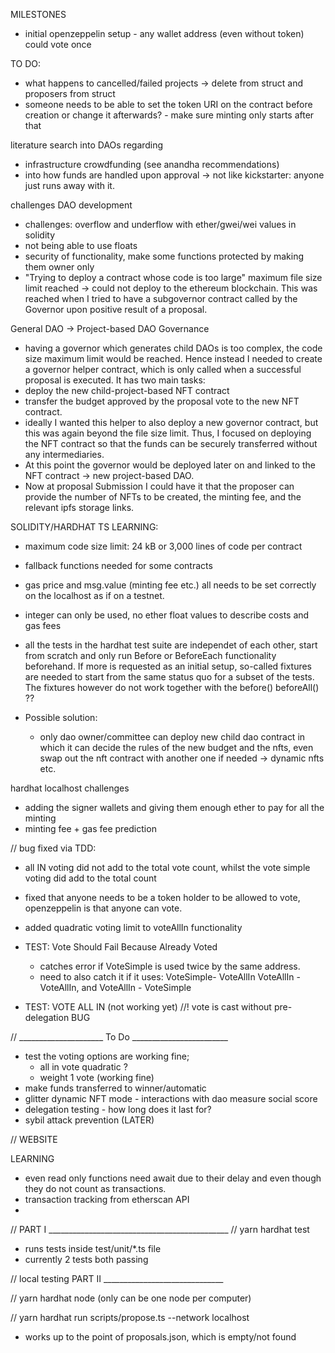 MILESTONES
- initial openzeppelin setup - any wallet address (even without token) could
  vote once


TO DO:
- what happens to cancelled/failed projects -> delete from struct and proposers
  from struct
- someone needs to be able to set the token URI on the contract before creation
  or change it afterwards? - make sure minting only starts after that


literature search into DAOs regarding
- infrastructure crowdfunding (see anandha recommendations)
- into how funds are handled upon approval -> not like kickstarter: anyone just
  runs away with it.  


challenges DAO development
- challenges: overflow and underflow with ether/gwei/wei values in solidity
- not being able to use floats
- security of functionality, make some functions protected by making them owner
  only
- "Trying to deploy a contract whose code is too large" maximum file size limit reached -> could not deploy to the ethereum blockchain. This was
  reached when I tried to have a subgovernor contract called by the Governor
upon positive result of a proposal.


General DAO -> Project-based DAO Governance

- having a governor which generates child DAOs is too complex, the code size
  maximum limit would be reached. Hence instead I needed to create a governor
helper contract, which is only called when a successful proposal is executed. It
has two main tasks: 
- deploy the new child-project-based NFT contract
- transfer the budget approved by the proposal vote to the new NFT contract. 
- ideally I wanted this helper to also deploy a new governor contract, but this
  was again beyond the file size limit. Thus, I focused on deploying the NFT
contract so that the funds can be securely transferred without any
intermediaries. 
- At this point the governor would be deployed later on and linked to the NFT
  contract -> new project-based DAO. 
- Now at proposal Submission I could have it that the proposer can provide the
  number of NFTs to be created, the minting fee, and the relevant ipfs storage
links.  


SOLIDITY/HARDHAT TS LEARNING: 
- maximum code size limit: 24 kB or 3,000 lines of code per contract
- fallback functions needed for some contracts
- gas price and msg.value (minting fee etc.) all needs to be set correctly on
  the localhost as if on a testnet.
- integer can only be used, no ether float values to describe costs and gas fees
- all the tests in the hardhat test suite are independet of each other, start
  from scratch and only run Before or BeforeEach functionality beforehand. If
more is requested as an initial setup, so-called fixtures are needed to start
from the same status quo for a subset of the tests. The fixtures however do not
work together with the before() beforeAll() ??



- Possible solution: 
	- only dao owner/committee can deploy new child dao contract in which it can
	  decide the rules of the new budget and the nfts, even swap out the nft
contract with another one if needed -> dynamic nfts etc. 


hardhat localhost challenges
- adding the signer wallets and giving them enough ether to pay for all the
  minting
- minting fee + gas fee prediction



// bug fixed via TDD: 

- all IN voting did not add to the total vote count, whilst the vote simple
  voting did add to the total count
- fixed that anyone needs to be a token holder to be allowed to vote,
  openzeppelin is that anyone can vote. 
- added quadratic voting limit to voteAllIn functionality


- TEST:  Vote Should Fail Because Already Voted
	- catches error if VoteSimple is used twice by the same address. 
	- need to also catch it if it uses: VoteSimple- VoteAllIn
			VoteAllIn - VoteAllIn, and VoteAllIn - VoteSimple

- TEST: VOTE ALL IN (not working yet)
//! vote is cast without pre-delegation BUG

// _____________________ To Do ________________________

- test the voting options are working fine; 
	- all in vote quadratic ?
	- weight 1 vote (working fine)
- make funds transferred to winner/automatic
- glitter dynamic NFT mode - interactions with dao measure social score
- delegation testing - how long does it last for?
- sybil attack prevention (LATER)

// WEBSITE

LEARNING
- even read only functions need await due to their delay and even though they do
  not count as transactions. 
- transaction tracking from etherscan API
- 

// PART I _____________________________________________
// yarn hardhat test 

- runs tests inside test/unit/*.ts file
- currently 2 tests both passing


// local testing PART II ______________________________

// yarn hardhat node (only can be one node per computer)

// yarn hardhat run scripts/propose.ts --network localhost

- works up to the point of proposals.json, which is empty/not found
